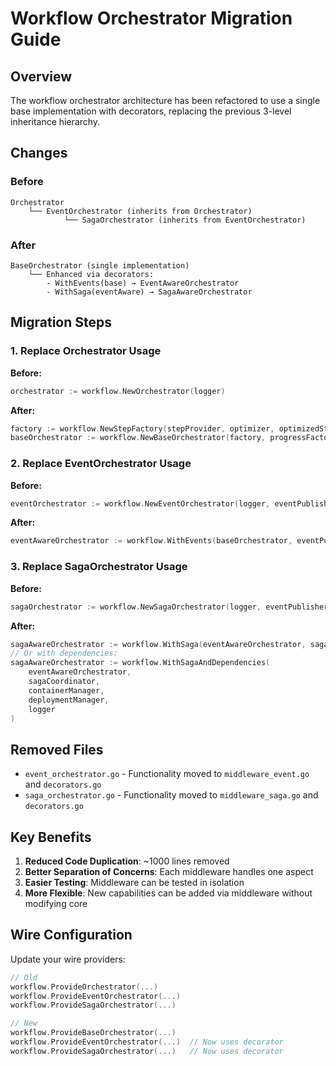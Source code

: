 # Workflow Orchestrator Migration Guide

## Overview

The workflow orchestrator architecture has been refactored to use a single base implementation with decorators, replacing the previous 3-level inheritance hierarchy.

## Changes

### Before
```
Orchestrator
    └── EventOrchestrator (inherits from Orchestrator)
            └── SagaOrchestrator (inherits from EventOrchestrator)
```

### After
```
BaseOrchestrator (single implementation)
    └── Enhanced via decorators:
        - WithEvents(base) → EventAwareOrchestrator
        - WithSaga(eventAware) → SagaAwareOrchestrator
```

## Migration Steps

### 1. Replace Orchestrator Usage

**Before:**
```go
orchestrator := workflow.NewOrchestrator(logger)
```

**After:**
```go
factory := workflow.NewStepFactory(stepProvider, optimizer, optimizedStep, logger)
baseOrchestrator := workflow.NewBaseOrchestrator(factory, progressFactory, logger, middlewares...)
```

### 2. Replace EventOrchestrator Usage

**Before:**
```go
eventOrchestrator := workflow.NewEventOrchestrator(logger, eventPublisher)
```

**After:**
```go
eventAwareOrchestrator := workflow.WithEvents(baseOrchestrator, eventPublisher)
```

### 3. Replace SagaOrchestrator Usage

**Before:**
```go
sagaOrchestrator := workflow.NewSagaOrchestrator(logger, eventPublisher, sagaCoordinator)
```

**After:**
```go
sagaAwareOrchestrator := workflow.WithSaga(eventAwareOrchestrator, sagaCoordinator, logger)
// Or with dependencies:
sagaAwareOrchestrator := workflow.WithSagaAndDependencies(
    eventAwareOrchestrator, 
    sagaCoordinator, 
    containerManager, 
    deploymentManager, 
    logger
)
```

## Removed Files

- `event_orchestrator.go` - Functionality moved to `middleware_event.go` and `decorators.go`
- `saga_orchestrator.go` - Functionality moved to `middleware_saga.go` and `decorators.go`

## Key Benefits

1. **Reduced Code Duplication**: ~1000 lines removed
2. **Better Separation of Concerns**: Each middleware handles one aspect
3. **Easier Testing**: Middleware can be tested in isolation
4. **More Flexible**: New capabilities can be added via middleware without modifying core

## Wire Configuration

Update your wire providers:

```go
// Old
workflow.ProvideOrchestrator(...)
workflow.ProvideEventOrchestrator(...)
workflow.ProvideSagaOrchestrator(...)

// New
workflow.ProvideBaseOrchestrator(...)
workflow.ProvideEventOrchestrator(...)  // Now uses decorator
workflow.ProvideSagaOrchestrator(...)   // Now uses decorator
```